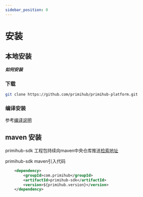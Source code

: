 ```yaml
---
sidebar_position: 0
---
```


# 安装
## 本地安装
***如何安装***

### 下载

```bash
git clone https://github.com/primihub/primihub-platform.git
```

### 编译安装

参考[编译说明](/docs/developer-docs/privacy-platform/privacy-platform-service#编译打包)

## maven 安装

primihub-sdk 工程包持续向maven中央仓库推送[检索地址](https://s01.oss.sonatype.org/#nexus-search;quick~primihub-sdk)

primihub-sdk maven引入代码
```xml
    <dependency>
        <groupId>com.primihub</groupId>
        <artifactId>primihub-sdk</artifactId>
        <version>${primihub.version}</version>
    </dependency>
```